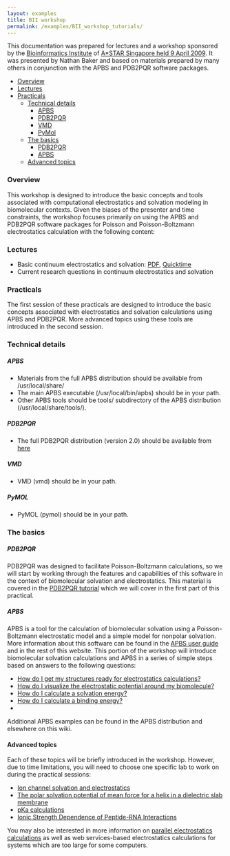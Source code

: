```yaml
---
layout: examples
title: BII workshop
permalink: /examples/BII_workshop_tutorials/
---
```


This documentation was prepared for lectures and a workshop sponsored by the [Bioinformatics Institute](http://www.bii.a-star.edu.sg/) of [A*STAR Singapore held 9 April 2009](http://www.a-star.edu.sg/). It was presented by Nathan Baker and based on materials prepared by many others in conjunction with the APBS and PDB2PQR software packages.

* <a href="#overview">Overview</a>
* <a href="#lectures">Lectures</a>
* <a href="#practicals">Practicals</a>
	* <a href="#TECHdetails">Technical details</a>
		* <a href="#apbs">APBS</a>
		* <a href="#pdb2pqr">PDB2PQR</a>
		* <a href="#vmd">VMD</a>
		* <a href="#pymol">PyMol</a>
	* <a href="#basics">The basics</a>
		* <a href="#basicPDB">PDB2PQR</a>
		* <a href="#basicAPBS">APBS</a>
	* <a href="#topics">Advanced topics</a>

<a id="overview"></a>

<h3>Overview</h3>

This workshop is designed to introduce the basic concepts and tools associated with computational electrostatics and solvation modeling in biomolecular contexts. Given the biases of the presenter and time constraints, the workshop focuses primarily on using the APBS and PDB2PQR software packages for Poisson and Poisson-Boltzmann electrostatics calculation with the following content:

<a id="lectures"></a>
<h3>Lectures</h3>

* Basic continuum electrostatics and solvation:  <a href="{{site.baseurl}}/docs/2009-03_BII_basic.pdf">PDF</a>, 
<a href="{{site.baseurl}}/docs/2009-03_BII_basic.mov">Quicktime</a>
* Current research questions in continuum electrostatics and solvation

<a id="practicals"></a>
<h3>Practicals</h3>

The first session of these practicals are designed to introduce the basic concepts associated with electrostatics and solvation calculations using APBS and PDB2PQR. More advanced topics using these tools are introduced in the second session.

<a id="TECHdetails"></a>
<h3>Technical details</h3>

<a id="apbs"></a>

##### APBS
* Materials from the full APBS distribution should be available from /usr/local/share/
* The main APBS executable (/usr/local/bin/apbs) should be in your path.
* Other APBS tools should be tools/ subdirectory of the APBS distribution (/usr/local/share/tools/).

##### PDB2PQR
* The full PDB2PQR distribution (version 2.0) should be available from  <a href= "{{site.baseurl}}/docs/downloads/">here</a>

##### VMD
* VMD (vmd) should be in your path.

##### PyMOL
* PyMOL (pymol) should be in your path.

<a id="basics"></a>
<h3>The basics</h3>

<a id="basicPDB"></a>

<h5>PDB2PQR</h5>

PDB2PQR was designed to facilitate Poisson-Boltzmann calculations, so we will start by working through the features and capabilities of this software in the context of biomolecular solvation and electrostatics. This material is covered in the <a href="{{site.baseurl}}/examples/home/">PDB2PQR tutorial</a> which we will cover in the first part of this practical.

<a id="basicAPBS"></a>

<h5>APBS</h5>

APBS is a tool for the calculation of biomolecular solvation using a Poisson-Boltzmann electrostatic model and a simple model for nonpolar solvation. More information about this software can be found in the <a href="{{site.baseurl}}/docs/apbs-overview/">APBS user guide</a> and in the rest of this website.
This portion of the workshop will introduce biomolecular solvation calculations and APBS in a series of simple steps based on answers to the following questions:

* <a href="{{site.baseurl}}/docs/structures-ready/" >How do I get my structures ready for electrostatics calculations?</a>
* <a href="{{site.baseurl}}/docs/apbs-others/" >How do I visualize the electrostatic potential around my biomolecule?</a>
* <a href="{{site.baseurl}}/examples/Solvation_energies/" >How do I calculate a solvation energy?</a>
* <a href="{{site.baseurl}}/examples/binding_energies/" >How do I calculate a binding energy?</a>
*  
Additional APBS examples can be found in the APBS distribution and elsewhere on this wiki.

<a id="topics"></a>

#### Advanced topics

Each of these topics will be briefly introduced in the workshop. However, due to time limitations, you will need to choose one specific lab to work on during the practical sessions:

* <a href="http://en.wikiversity.org/wiki/Poisson%E2%80%93Boltzmann_profile_for_an_ion_channel" >Ion channel solvation and electrostatics</a>
* <a href="{{site.baseurl}}/examples/potentials_of_mean_force/" >The polar solvation potential of mean force for a helix in a dielectric slab membrane</a>
* <a href="{{site.baseurl}}/examples/pKa_Calculations/" >pKa calculations</a>
* <a href="{{site.baseurl}}/examples/Protein-Rna_Tutorial/">Ionic Strength Dependence of Peptide-RNA Interactions</a>


You may also be interested in more information on <a href="{{site.baseurl}}/examples/parallel_execution_for_large_problems/" >parallel electrostatics calculations</a> as well as web services-based electrostatics calculations for systems which are too large for some computers.

